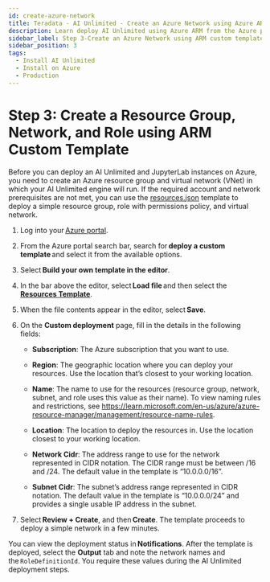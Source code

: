```yaml
---
id: create-azure-network
title: Teradata - AI Unlimited - Create an Azure Network using Azure ARM
description: Learn deploy AI Unlimited using Azure ARM from the Azure portal.
sidebar_label: Step 3-Create an Azure Network using ARM custom template
sidebar_position: 3
tags:
  - Install AI Unlimited
  - Install on Azure
  - Production
---
```


# Step 3: Create a Resource Group, Network, and Role using ARM Custom Template 

Before you can deploy an AI Unlimited and JupyterLab instances on Azure, you need to create an Azure resource group and virtual network (VNet) in which your AI Unlimited engine will run. If the required account and network prerequisites are not met, you can use the [resources.json](https://github.com/Teradata/ai-unlimited/blob/develop/deployments/azure/resources.json) template to deploy a simple resource group, role with permissions policy, and virtual network. 

1. Log into your [Azure portal](https://portal.azure.com). 

2. From the Azure portal search bar, search for **deploy a custom template** and select it from the available options. 

3. Select **Build your own template in the editor**. 

4. In the bar above the editor, select **Load file** and then select the **[Resources Template](https://github.com/Teradata/ai-unlimited/blob/develop/deployments/azure/resources.json)**. 

5. When the file contents appear in the editor, select **Save**. 

6. On the **Custom deployment** page, fill in the details in the following fields: 

    - **Subscription**: The Azure subscription that you want to use. 

    - **Region**: The geographic location where you can deploy your resources. Use the location that’s closest to your working location. 

    - **Name**: The name to use for the resources (resource group, network, subnet, and role uses this value as their name). To view naming rules and restrictions, see https://learn.microsoft.com/en-us/azure/azure-resource-manager/management/resource-name-rules. 

    - **Location**: The location to deploy the resources in. Use the location closest to your working location. 

    - **Network Cidr**: The address range to use for the network represented in CIDR notation. The CIDR range must be between /16 and /24. The default value in the template is “10.0.0.0/16”. 

    - **Subnet Cidr**: The subnet’s address range represented in CIDR notation. The default value in the template is “10.0.0.0/24” and provides a single usable IP address in the subnet. 

7. Select **Review + Create**, and then **Create**. The template proceeds to deploy a simple network in a few minutes.  

You can view the deployment status in **Notifications**. After the template is deployed, select the **Output** tab and note the network names and the `RoleDefinitionId`. You require these values during the AI Unlimited deployment steps. 

